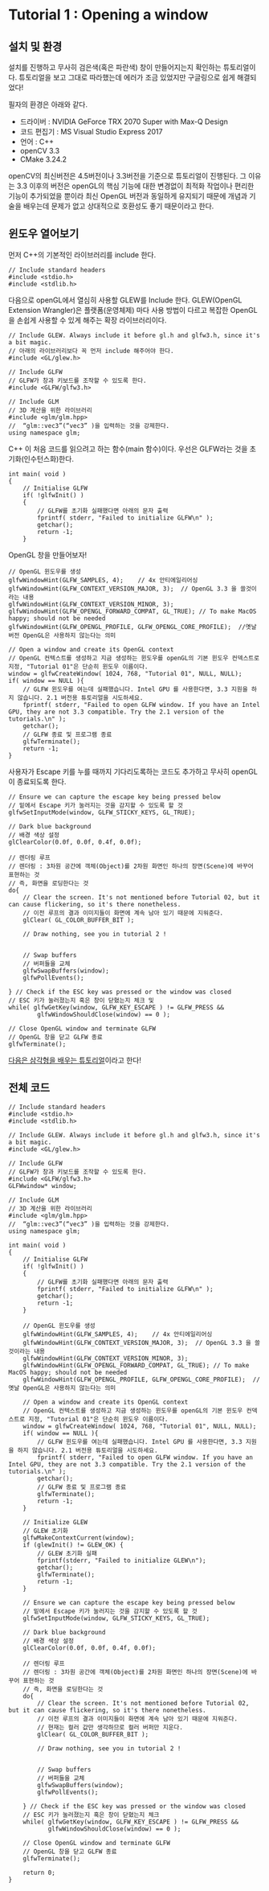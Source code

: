 # Tutorial 1 : Opening a window

## 설치 및 환경

설치를 진행하고 무사히 검은색(혹은 파란색) 창이 만들어지는지 확인하는 튜토리얼이다. 튜토리얼을 보고 그대로 따라했는데 에러가 조금 있었지만 구글링으로 쉽게 해결되었다!

필자의 환경은 아래와 같다.

- 드라이버 : NVIDIA GeForce TRX 2070 Super with Max-Q Design
- 코드 편집기 : MS Visual Studio Express 2017
- 언어 : C++
- openCV 3.3
- CMake 3.24.2

openCV의 최신버전은 4.5버전이나 3.3버전을 기준으로 튜토리얼이 진행된다. 그 이유는 3.3 이후의 버전은 openGL의 핵심 기능에 대한 변경없이 최적화 작업이나 편리한 기능이 추가되었을 뿐이라 최신 OpenGL 버전과 동일하게 유지되기 때문에 개념과 기술을 배우는데 문제가 없고 상대적으로 호환성도 좋기 때문이라고 한다.

## 윈도우 열어보기

먼저 C++의 기본적인 라이브러리를 include 한다.
```
// Include standard headers
#include <stdio.h>
#include <stdlib.h>
```

다음으로 openGL에서 열심히 사용할 GLEW를 Include 한다. 
GLEW(OpenGL Extension Wrangler)은 플랫폼(운영체제) 마다 사용 방법이 다르고 복잡한 OpenGL을 손쉽게 사용할 수 있게 해주는 확장 라이브러리이다.
```
// Include GLEW. Always include it before gl.h and glfw3.h, since it's a bit magic.
// 아래의 라이브러리보다 꼭 먼저 include 해주어야 한다.
#include <GL/glew.h>

// Include GLFW
// GLFW가 창과 키보드를 조작할 수 있도록 한다.
#include <GLFW/glfw3.h>
```

```
// Include GLM
// 3D 계산을 위한 라이브러리
#include <glm/glm.hpp>
//  “glm::vec3”(“vec3” )을 입력하는 것을 강제한다. 
using namespace glm;
```

C++ 이 처음 코드를 읽으려고 하는 함수(main 함수)이다. 우선은 GLFW라는 것을 초기화(인수턴스화)한다.
```
int main( void )
{
    // Initialise GLFW
	if( !glfwInit() )
	{
		// GLFW를 초기화 실패했다면 아래의 문자 출력
		fprintf( stderr, "Failed to initialize GLFW\n" );
		getchar();
		return -1;
	}

```

OpenGL 창을 만들어보자!
```
// OpenGL 윈도우를 생성
glfwWindowHint(GLFW_SAMPLES, 4);	// 4x 안티에일리어싱
glfwWindowHint(GLFW_CONTEXT_VERSION_MAJOR, 3);	// OpenGL 3.3 을 쓸것이라는 내용
glfwWindowHint(GLFW_CONTEXT_VERSION_MINOR, 3);
glfwWindowHint(GLFW_OPENGL_FORWARD_COMPAT, GL_TRUE); // To make MacOS happy; should not be needed
glfwWindowHint(GLFW_OPENGL_PROFILE, GLFW_OPENGL_CORE_PROFILE);	//옛날 버전 OpenGL은 사용하지 않는다는 의미

// Open a window and create its OpenGL context
// OpenGL 컨텍스트를 생성하고 지금 생성하는 윈도우를 openGL의 기본 윈도우 컨덱스트로 지정, "Tutorial 01"은 단순히 윈도우 이름이다.
window = glfwCreateWindow( 1024, 768, "Tutorial 01", NULL, NULL);
if( window == NULL ){
    // GLFW 윈도우를 여는데 실패했습니다. Intel GPU 를 사용한다면, 3.3 지원을 하지 않습니다. 2.1 버전용 튜토리얼을 시도하세요.
    fprintf( stderr, "Failed to open GLFW window. If you have an Intel GPU, they are not 3.3 compatible. Try the 2.1 version of the tutorials.\n" );
    getchar();
    // GLFW 종료 및 프로그램 종료
    glfwTerminate();
    return -1;
}
```

사용자가 Escape 키를 누를 때까지 기다리도록하는 코드도 추가하고 무사히 openGL이 종료되도록 한다.
```
// Ensure we can capture the escape key being pressed below
// 밑에서 Escape 키가 눌러지는 것을 감지할 수 있도록 할 것
glfwSetInputMode(window, GLFW_STICKY_KEYS, GL_TRUE);

// Dark blue background
// 배경 색상 설정
glClearColor(0.0f, 0.0f, 0.4f, 0.0f);

// 렌더링 루프
// 렌더링 : 3차원 공간에 객체(Object)를 2차원 화면인 하나의 장면(Scene)에 바꾸어 표현하는 것
// 즉, 화면을 로딩한다는 것
do{
    // Clear the screen. It's not mentioned before Tutorial 02, but it can cause flickering, so it's there nonetheless.
    // 이전 루프의 결과 이미지들이 화면에 계속 남아 있기 때문에 지워준다.
    glClear( GL_COLOR_BUFFER_BIT );

    // Draw nothing, see you in tutorial 2 !

    
    // Swap buffers
    // 버퍼들을 교체
    glfwSwapBuffers(window);
    glfwPollEvents();

} // Check if the ESC key was pressed or the window was closed
// ESC 키가 눌러졌는지 혹은 창이 닫혔는지 체크 및 
while( glfwGetKey(window, GLFW_KEY_ESCAPE ) != GLFW_PRESS &&
        glfwWindowShouldClose(window) == 0 );

// Close OpenGL window and terminate GLFW
// OpenGL 창을 닫고 GLFW 종료
glfwTerminate();
```

[다음은 삼각형을 배우는 튜토리얼](./tutorial2.md)이라고 한다!

## 전체 코드

```
// Include standard headers
#include <stdio.h>
#include <stdlib.h>

// Include GLEW. Always include it before gl.h and glfw3.h, since it's a bit magic.
#include <GL/glew.h>

// Include GLFW
// GLFW가 창과 키보드를 조작할 수 있도록 한다.
#include <GLFW/glfw3.h>
GLFWwindow* window;

// Include GLM
// 3D 계산을 위한 라이브러리
#include <glm/glm.hpp>
//  “glm::vec3”(“vec3” )을 입력하는 것을 강제한다. 
using namespace glm;

int main( void )
{
	// Initialise GLFW
	if( !glfwInit() )
	{
		// GLFW를 초기화 실패했다면 아래의 문자 출력
		fprintf( stderr, "Failed to initialize GLFW\n" );
		getchar();
		return -1;
	}

	// OpenGL 윈도우를 생성
	glfwWindowHint(GLFW_SAMPLES, 4);	// 4x 안티에일리어싱
	glfwWindowHint(GLFW_CONTEXT_VERSION_MAJOR, 3);	// OpenGL 3.3 을 쓸것이라는 내용
	glfwWindowHint(GLFW_CONTEXT_VERSION_MINOR, 3);
	glfwWindowHint(GLFW_OPENGL_FORWARD_COMPAT, GL_TRUE); // To make MacOS happy; should not be needed
	glfwWindowHint(GLFW_OPENGL_PROFILE, GLFW_OPENGL_CORE_PROFILE);	//옛날 OpenGL은 사용하지 않는다는 의미

	// Open a window and create its OpenGL context
	// OpenGL 컨텍스트를 생성하고 지금 생성하는 윈도우를 openGL의 기본 윈도우 컨덱스트로 지정, "Tutorial 01"은 단순히 윈도우 이름이다.
	window = glfwCreateWindow( 1024, 768, "Tutorial 01", NULL, NULL);
	if( window == NULL ){
		// GLFW 윈도우를 여는데 실패했습니다. Intel GPU 를 사용한다면, 3.3 지원을 하지 않습니다. 2.1 버전용 튜토리얼을 시도하세요.
		fprintf( stderr, "Failed to open GLFW window. If you have an Intel GPU, they are not 3.3 compatible. Try the 2.1 version of the tutorials.\n" );
		getchar();
		// GLFW 종료 및 프로그램 종료
		glfwTerminate();
		return -1;
	}

	// Initialize GLEW
	// GLEW 초기화
	glfwMakeContextCurrent(window);
	if (glewInit() != GLEW_OK) {
		// GLEW 초기화 실패
		fprintf(stderr, "Failed to initialize GLEW\n");
		getchar();
		glfwTerminate();
		return -1;
	}

	// Ensure we can capture the escape key being pressed below
	// 밑에서 Escape 키가 눌러지는 것을 감지할 수 있도록 할 것
	glfwSetInputMode(window, GLFW_STICKY_KEYS, GL_TRUE);

	// Dark blue background
	// 배경 색상 설정
	glClearColor(0.0f, 0.0f, 0.4f, 0.0f);

	// 렌더링 루프
	// 렌더링 : 3차원 공간에 객체(Object)를 2차원 화면인 하나의 장면(Scene)에 바꾸어 표현하는 것
	// 즉, 화면을 로딩한다는 것
	do{
		// Clear the screen. It's not mentioned before Tutorial 02, but it can cause flickering, so it's there nonetheless.
		// 이전 루프의 결과 이미지들이 화면에 계속 남아 있기 때문에 지워준다.
		// 현재는 컬러 값만 생각하므로 컬러 버퍼만 지운다.
		glClear( GL_COLOR_BUFFER_BIT );

		// Draw nothing, see you in tutorial 2 !

		
		// Swap buffers
		// 버퍼들을 교체
		glfwSwapBuffers(window);
		glfwPollEvents();

	} // Check if the ESC key was pressed or the window was closed
	// ESC 키가 눌러졌는지 혹은 창이 닫혔는지 체크
	while( glfwGetKey(window, GLFW_KEY_ESCAPE ) != GLFW_PRESS &&
		   glfwWindowShouldClose(window) == 0 );

	// Close OpenGL window and terminate GLFW
	// OpenGL 창을 닫고 GLFW 종료
	glfwTerminate();

	return 0;
}
```